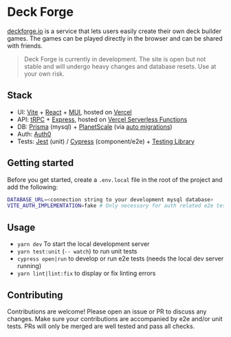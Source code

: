 # Deck Forge

[deckforge.io](https://deckforge.io) is a service that lets users easily create their own deck builder games. The games can be played directly in the browser and can be shared with friends.

> Deck Forge is currently in development. The site is open but not stable and will undergo heavy changes and database resets. Use at your own risk.

## Stack

- UI: [Vite](https://vitejs.dev/) + [React](https://reactjs.org/) + [MUI](https://mui.com/), hosted on [Vercel](https://vercel.com/)
- API: [tRPC](https://trpc.io/) + [Express](https://expressjs.com/), hosted on [Vercel Serverless Functions](https://vercel.com/docs/concepts/functions/serverless-functions)
- DB: [Prisma](https://www.prisma.io/) (mysql) + [PlanetScale](https://planetscale.com) (via [auto migrations](https://planetscale.com/docs/tutorials/automatic-prisma-migrations))
- Auth: [Auth0](https://auth0.com/)
- Tests: [Jest](https://jestjs.io/) (unit) / [Cypress](https://www.cypress.io/) (component/e2e) + [Testing Library](https://testing-library.com/)

## Getting started

Before you get started, create a `.env.local` file in the root of the project and add the following:

```bash
DATABASE_URL=<connection string to your development mysql database>
VITE_AUTH_IMPLEMENTATION=fake # Only necessary for auth related e2e tests to work
```

## Usage

- `yarn dev` To start the local development server
- `yarn test:unit` (`-- watch`) to run unit tests
- `cypress open|run` to develop or run e2e tests (needs the local dev server running)
- `yarn lint|lint:fix` to display or fix linting errors

## Contributing

Contributions are welcome! Please open an issue or PR to discuss any changes. Make sure your contributions are accompanied by e2e and/or unit tests. PRs will only be merged are well tested and pass all checks.
